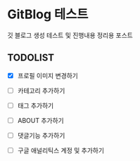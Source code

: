 ﻿# GitBlog 테스트
깃 블로그 생성 테스트 및 진행내용 정리용 포스트
##  TODOLIST
 - [x] 프로필 이미지 변경하기
 
 - [ ] 카테고리  추가하기
 - [ ] 태그 추가하기
 - [ ] ABOUT 추가하기
 - [ ] 댓글기능 추가하기
 - [ ] 구글 애널리틱스 계정 및 추가하기

